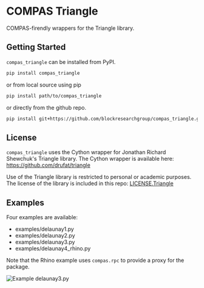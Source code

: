 # COMPAS Triangle

COMPAS-firendly wrappers for the Triangle library.

## Getting Started

`compas_triangle` can be installed from PyPI.

```bash
pip install compas_triangle
```

or from local source using pip

```bash
pip install path/to/compas_triangle
```

or directly from the github repo.

```bash
pip install git+https://github.com/blockresearchgroup/compas_triangle.git#egg=compas_triangle
```

## License

`compas_triangle` uses the Cython wrapper for Jonathan Richard Shewchuk's Triangle library.
The Cython wrapper is available here: <https://github.com/drufat/triangle>

Use of the Triangle library is restricted to personal or academic purposes.
The license of the library is included in this repo: [LICENSE.Triangle](LICENSE.Triangle)

## Examples

Four examples are available:

* examples/delaunay1.py
* examples/delaunay2.py
* examples/delaunay3.py
* examples/delaunay4_rhino.py

Note that the Rhino example uses `compas.rpc` to provide a proxy for the package.

![Example delaunay3.py](examples/delaunay3.png)
